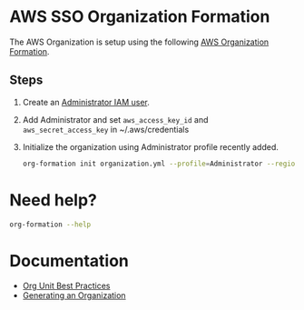 # AWS SSO Organization Formation

The AWS Organization is setup using the following [AWS Organization Formation](https://github.com/org-formation/org-formation-cli).


## Steps
1. Create an [Administrator IAM user](https://docs.aws.amazon.com/mediapackage/latest/ug/setting-up-create-iam-user.html).
2. Add Administrator and set `aws_access_key_id` and `aws_secret_access_key` in ~/.aws/credentials
6. Initialize the organization using Administrator profile recently added.

    ```bash
    org-formation init organization.yml --profile=Administrator --region us-east-2
    ```

# Need help?
```bash
org-formation --help
```

# Documentation
*  [Org Unit Best Practices](https://aws.amazon.com/blogs/mt/best-practices-for-organizational-units-with-aws-organizations/?org_product_rc_OUBlog)
*  [Generating an Organization](https://github.com/org-formation/org-formation-cli/blob/master/docs/articles/org-formation.md#generating-an-organizationyml-file)